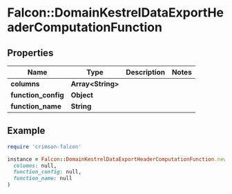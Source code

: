 # Falcon::DomainKestrelDataExportHeaderComputationFunction

## Properties

| Name | Type | Description | Notes |
| ---- | ---- | ----------- | ----- |
| **columns** | **Array&lt;String&gt;** |  |  |
| **function_config** | **Object** |  |  |
| **function_name** | **String** |  |  |

## Example

```ruby
require 'crimson-falcon'

instance = Falcon::DomainKestrelDataExportHeaderComputationFunction.new(
  columns: null,
  function_config: null,
  function_name: null
)
```

